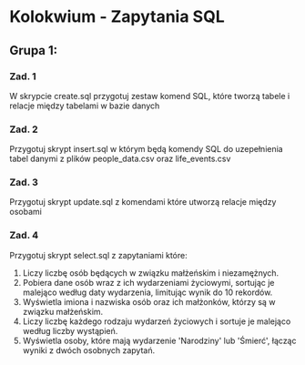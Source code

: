 # Kolokwium - Zapytania SQL

## Grupa 1:
### Zad. 1 
W skrypcie create.sql przygotuj zestaw komend SQL, które tworzą tabele i relacje między tabelami w bazie danych
### Zad. 2 
Przygotuj skrypt insert.sql w którym będą komendy SQL do uzepełnienia tabel danymi z plików people_data.csv oraz life_events.csv
### Zad. 3 
Przygotuj skrypt update.sql z komendami które utworzą relacje między osobami
### Zad. 4 
Przygotuj skrypt select.sql z zapytaniami które:
1. Liczy liczbę osób będących w związku małżeńskim i niezamężnych. 
2. Pobiera dane osób wraz z ich wydarzeniami życiowymi, sortując je malejąco według daty wydarzenia, limitując wynik do 10 rekordów.
3. Wyświetla imiona i nazwiska osób oraz ich małżonków, którzy są w związku małżeńskim.
4. Liczy liczbę każdego rodzaju wydarzeń życiowych i sortuje je malejąco według liczby wystąpień. 
5. Wyświetla osoby, które mają wydarzenie 'Narodziny' lub 'Śmierć', łącząc wyniki z dwóch osobnych zapytań. 
